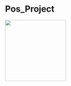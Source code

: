 # Pos_Project

<img width="200" src="https://user-images.githubusercontent.com/73145516/103860485-0a064e00-50ff-11eb-8dda-b58d13abc859.JPG">
